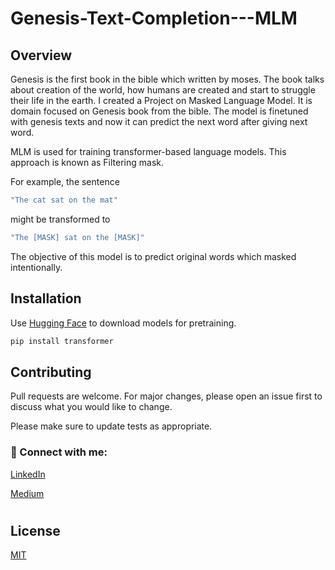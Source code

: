 # Genesis-Text-Completion---MLM

## Overview 

Genesis is the first book in the bible which written by moses. The book talks about creation of the world, how humans are created and start to struggle their life in the earth.
I created a Project on Masked Language Model. It is domain focused on Genesis book from the bible. The model is finetuned with genesis texts and now it can predict the next word after giving next word.

MLM is used for training transformer-based language models. This approach is known as Filtering mask. 

For example, the sentence 
```bash
"The cat sat on the mat" 
```

might be transformed to 

```bash
"The [MASK] sat on the [MASK]"
```


The objective of this model is to predict original words which masked intentionally. 

## Installation

Use [Hugging Face](https://huggingface.co/models) to download models for pretraining.

```bash
pip install transformer
```

## Contributing

Pull requests are welcome. For major changes, please open an issue first
to discuss what you would like to change.

Please make sure to update tests as appropriate.

### 🤝 Connect with me:

<a href="https://www.linkedin.com/in/henok-solomon-a3b537206">LinkedIn</a>

<a href="https://medium.com/@heneyr24">Medium</a>
# 


## License

[MIT](https://choosealicense.com/licenses/mit/)
